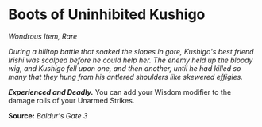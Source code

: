 # Boots of Uninhibited Kushigo
*Wondrous Item, Rare*

*During a hilltop battle that soaked the slopes in gore, Kushigo's best friend Irishi was scalped before he could help her. The enemy held up the bloody wig, and Kushigo fell upon one, and then another, until he had killed so many that they hung from his antlered shoulders like skewered effigies.*

***Experienced and Deadly.*** You can add your Wisdom modifier to the damage rolls of your Unarmed Strikes.



**Source:** *Baldur's Gate 3*